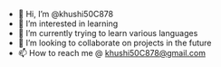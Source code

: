 - 👋 Hi, I’m @khushi50C878
- 👀 I’m interested in learning 
- 🌱 I’m currently trying to learn various languages 
- 💞️ I’m looking to collaborate on projects in the future 
- 📫 How to reach me @ khushi50C878@gmail.com

<!---
khushi50C878/khushi50C878 is a ✨ special ✨ repository because its `README.md` (this file) appears on your GitHub profile.
You can click the Preview link to take a look at your changes.
--->
